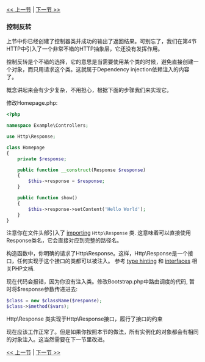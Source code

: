 [<< 上一节](06-dispatching-to-a-class.md) | [下一节 >>](08-dependency-injector.md)

### 控制反转

上节中你已经创建了控制器类并成功的输出了返回结果。可别忘了，我们在第4节HTTP中引入了一个非常不错的HTTP抽象层，它还没有发挥作用。

控制反转是个不错的选择，它的意思是当需要使用某个类的时候，避免直接创建一个对象，而只用请求这个类。这就属于Dependency injection依赖注入的内容了。

概念讲起来会有少少复杂，不用担心，根据下面的步骤我们来实现它。

修改Homepage.php:

```php
<?php

namespace Example\Controllers;

use Http\Response;

class Homepage
{
    private $response;

    public function __construct(Response $response)
    {
        $this->response = $response;
    }

    public function show()
    {
        $this->response->setContent('Hello World');
    }
}
```

注意你在文件头部引入了 [importing](http://php.net/manual/en/language.namespaces.importing.php) `Http\Response` 类. 这意味着可以直接使用Response类名，它会直接对应到完整的路径名。

构造函数中，你明确的请求了Http\Response。这样，Http\Response是一个接口，任何实现于这个接口的类都可以被注入。 参考 [type hinting](http://php.net/manual/en/language.oop5.typehinting.php) 和 [interfaces](http://php.net/manual/en/language.oop5.interfaces.php) 相关PHP文档.

现在代码会报错，因为你没有注入类。修改Bootstrap.php中路由调度的代码, 暂时将$response参数传递进去:

```php
$class = new $className($response);
$class->$method($vars);
```

Http\Response 类实现于Http\Response接口，履行了接口的约束

现在应该工作正常了。但是如果你按照本节的做法，所有实例化的对象都会有相同的对象注入。这当然需要在下一节里改进。

[<< 上一节](06-dispatching-to-a-class.md) | [下一节 >>](08-dependency-injector.md)
